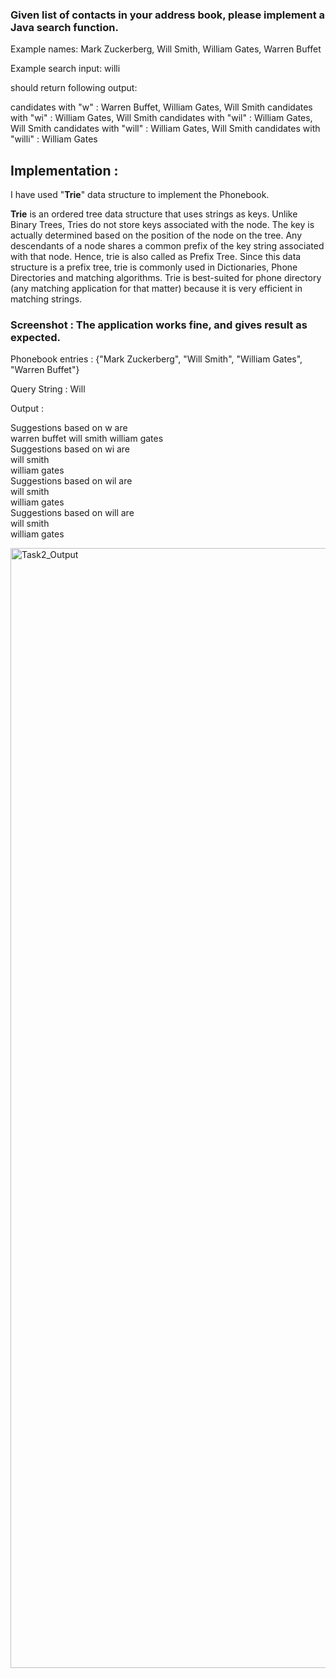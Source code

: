 
### Given list of contacts in your address book, please implement a Java search function. 

Example names: Mark Zuckerberg, Will Smith, William Gates, Warren Buffet

Example search input: willi 

should return following output:

candidates with "w" : Warren Buffet, William Gates, Will Smith 
candidates with "wi" : William Gates, Will Smith 
candidates with "wil" : William Gates, Will Smith 
candidates with "will" : William Gates, Will Smith 
candidates with "willi" : William Gates


## Implementation :

I have used "**Trie**" data structure to implement the Phonebook. 

**Trie** is an ordered tree data structure that uses strings as keys. Unlike Binary Trees, Tries do not store keys associated with the node. The key is actually determined based on the position of the node on the tree. Any descendants of a node shares a common prefix of the key string associated with that node. Hence, trie is also called as Prefix Tree. Since this data structure is a prefix tree, trie is commonly used in Dictionaries, Phone Directories and matching algorithms. Trie is best-suited for phone directory (any matching application for that matter) because it is very efficient in matching strings.


### Screenshot : The application works fine, and gives result as expected.

Phonebook entries : {"Mark Zuckerberg", "Will Smith", "William Gates", "Warren Buffet"}

Query String : Will

Output : 

Suggestions based on w are   
warren buffet 
will smith 
william gates   
Suggestions based on wi are    
will smith   
william gates   
Suggestions based on wil are     
will smith  
william gates  
Suggestions based on will are   
will smith  
william gates  






<img width="1792" alt="Task2_Output" src="https://user-images.githubusercontent.com/30754286/150232727-600eb27d-2ba1-4bb1-9fb4-6959454f0d5d.png">
